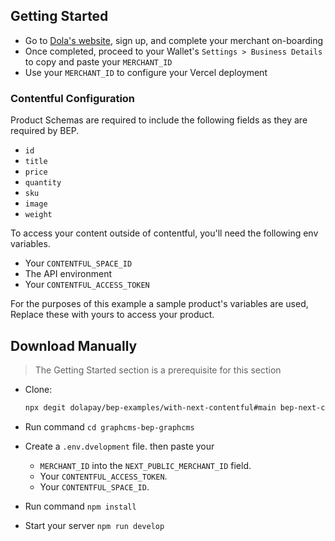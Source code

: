 ## Getting Started

- Go to [Dola's website](https://dola.me/), sign up, and complete your merchant on-boarding
- Once completed, proceed to your Wallet's `Settings > Business Details` to copy and paste your `MERCHANT_ID`
- Use your `MERCHANT_ID` to configure your Vercel deployment

### Contentful Configuration

Product Schemas are required to include the following fields as they are required by BEP.

- `id`
- `title`
- `price`
- `quantity`
- `sku`
- `image`
- `weight`

To access your content outside of contentful, you'll need the following env variables.

- Your `CONTENTFUL_SPACE_ID`
- The API environment
- Your `CONTENTFUL_ACCESS_TOKEN`

For the purposes of this example a sample product's variables are used, Replace these with yours to access your product.

## Download Manually

> The Getting Started section is a prerequisite for this section

- Clone:

  ```bash
  npx degit dolapay/bep-examples/with-next-contentful#main bep-next-contentful
  ```

- Run command `cd graphcms-bep-graphcms`
- Create a `.env.dvelopment` file. then paste your
  - `MERCHANT_ID` into the `NEXT_PUBLIC_MERCHANT_ID` field.
  - Your `CONTENTFUL_ACCESS_TOKEN`.
  - Your `CONTENTFUL_SPACE_ID`.
- Run command `npm install`
- Start your server `npm run develop`
